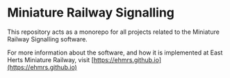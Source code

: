 # Miniature Railway Signalling

This repository acts as a monorepo for all projects related to the Miniature Railway Signalling software.

For more information about the software, and how it is implemented at East Herts Miniature Railway, visit
[https://ehmrs.github.io](https://ehmrs.github.io)